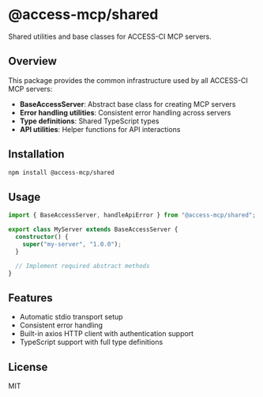 # @access-mcp/shared

Shared utilities and base classes for ACCESS-CI MCP servers.

## Overview

This package provides the common infrastructure used by all ACCESS-CI MCP servers:

- **BaseAccessServer**: Abstract base class for creating MCP servers
- **Error handling utilities**: Consistent error handling across servers
- **Type definitions**: Shared TypeScript types
- **API utilities**: Helper functions for API interactions

## Installation

```bash
npm install @access-mcp/shared
```

## Usage

```typescript
import { BaseAccessServer, handleApiError } from "@access-mcp/shared";

export class MyServer extends BaseAccessServer {
  constructor() {
    super("my-server", "1.0.0");
  }

  // Implement required abstract methods
}
```

## Features

- Automatic stdio transport setup
- Consistent error handling
- Built-in axios HTTP client with authentication support
- TypeScript support with full type definitions

## License

MIT
